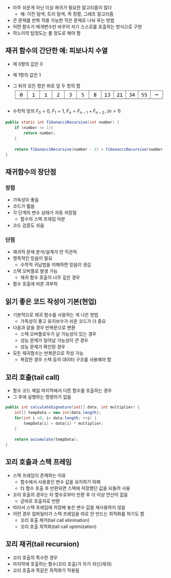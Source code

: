 - 아주 쉬운게 아닌 이상 재귀가 필요한 알고리즘이 많다
	- 예: 이진 탐색, 트리 탐색, 퀵 정렬, 그래프 알고리즘
- 큰 문제를 반복 적용 가능한 작은 문제로 나눠 푸는 방법
- 어떤 함수가 매개변수만 바꾸어 자기 스스로를 호출하는 방식으로 구현
- 하노이의 탑정도는 풀 정도로 해야 함


## 재귀 함수의 간단한 예: 피보나치 수열
- 제 0항의 값은 0
- 제 1항의 값은 1
- 그 뒤의 모든 항은 바로 앞 두 항의 합
![](images/pibonacci_1.png)

- 수학적 정의
$F_0 = 0$,
$F_1 = 1$,
$F_n = F_{n - 1} + F_{n -2} \, , (n > 1)$


```java
public static int fibonacciRecursive(int number) {
	if (number <= 1){
		return number;	
	}
	
	return fibonacciRecursive(number - 2) + fibonacciRecursive(number - 1);
}
```



## 재귀함수의 장단점


### 장점
- 가독성이 좋음
- 코드가 짧음
- 각 단계의 변수 상태가 자동 저장됨
	- 함수의 스택 프레임 덕분
- 코드 검증도 쉬움

### 단점
- 재귀적 문제 분석/설계가 안 직관적
- 맹목적인 믿음이 필요
	- 수학적 귀납법을 이해하면 믿음이 생김
- 스택 오버플로 발생 가능
	- 재귀 함수 호출이 너무 깊은 경우
- 함수 호출에 따른 과부하


## 읽기 좋은 코드 작성이 기본(현업)
- 기본적으로 재귀 함수를 사용하는 게 나은 방법
	- 가독성이 좋고 유지보수가 쉬운 코드가 더 중요
- 다음과 같을 경우 반복문으로 변환
	- 스택 오버플로우가 날 가능성이 있는 경우
	- 성능 문제가 일어날 가능성이 큰 경우
	- 성능 문제가 확인된 경우
- 모든 재귀함수는 반복문으로 작성 가능
	- 복잡한 경우 스택 등의 데이터 구조를 사용해야 함



## 꼬리 호출(tail call)
- 함수 코드 제일 마지막에서 다른 함수를 호출하는 경우
- 그 후에 실행하는 명령어가 없음
```java
public int calculateSignature(int[] data, int multiplier) {
	int[] tempData = new int[data.length];
	for(int i =0; i< data.length; ++i) {
		tempData[i] = data[i] * multiplier;
	}
	
	return accumulate(tempData);
}
```

## 꼬리 호출과 스택 프레임
- 스택 프레임이 존재하는 이유
	- 함수에서 사용중인 변수 값을 유지하기 위해
	- 타 함수 호출 후 반환되면 스택에 저장했던 값을 되돌려 사용
- 꼬리 호출의 경우는 타 함수로부터 반환 후 더 이상 연산이 없음
	- 곧바로 호출자로 반환
- 따라서 스택 프레임에 저장해 놓은 변수 값을 재사용하지 않음
- 이런 경우 컴파일러가 스택 프레임을 따로 안 만드는 최적화를 하기도 함
	- 꼬리 호출 제거(tail call elimination)
	- 꼬리 호출 최적화(tail call optimization)


## 꼬리 재귀(tail recursion)
- 꼬리 호출의 특수한 경우
- 마지막에 호출하는 함수(꼬리 호출)가 자기 자신(재귀)
- 꼬리 호출과 똑같은 최적화가 적용됨


```java

```